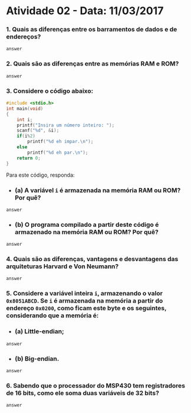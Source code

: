 # Atividade 02 - Data: 11/03/2017

### 1. **Quais as diferenças entre os barramentos de dados e de endereços?**
```
answer
```

### 2. **Quais são as diferenças entre as memórias RAM e ROM?**
```
answer
```

### 3. **Considere o código abaixo:**

```C
#include <stdio.h>
int main(void)
{
	int i;
	printf("Insira um número inteiro: ");
	scanf("%d", &i);
	if(i%2)
		printf("%d eh impar.\n");
	else
		printf("%d eh par.\n");
	return 0;
}
```

Para este código, responda:
- ### **(a) A variável `i` é armazenada na memória RAM ou ROM? Por quê?**
```
answer
```

- ### **(b) O programa compilado a partir deste código é armazenado na memória RAM ou ROM? Por quê?**
```
answer
```

### 4. **Quais são as diferenças, vantagens e desvantagens das arquiteturas Harvard e Von Neumann?**
```
answer
```

### 5. **Considere a variável inteira `i`, armazenando o valor `0x8051ABCD`. Se `i` é armazenada na memória a partir do endereço `0x0200`, como ficam este byte e os seguintes, considerando que a memória é:**
- ### **(a) Little-endian;**
```
answer
```
- ### **(b) Big-endian.**
```
answer
```

### 6. **Sabendo que o processador do MSP430 tem registradores de 16 bits, como ele soma duas variáveis de 32 bits?**
```
answer
```
